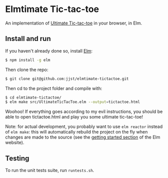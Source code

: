 # Elmtimate Tic-tac-toe
An implementation of [Ultimate Tic-tac-toe](https://mathwithbaddrawings.com/2013/06/16/ultimate-tic-tac-toe/) in your browser, in Elm.

## Install and run

If you haven't already done so, install [Elm](http://elm-lang.org/):
```bash
$ npm install -g elm
```

Then clone the repo:
```bash
$ git clone git@github.com:jjst/elmtimate-tictactoe.git
```

Then cd to the project folder and compile with:
```bash
$ cd elmtimate-tictactoe/
$ elm make src/UltimateTicTacToe.elm --output=tictactoe.html
```

Woohoo! If everything goes according to my evil instructions, you should be able to open tictactoe.html and play you some ultimate tic-tac-toe!

Note: for actual development, you probably want to use `elm reactor` instead of `elm make`: this will automatically rebuild the project on the fly when changes are made to the source (see the [getting started section](http://elm-lang.org/get-started) of the Elm website).

## Testing

To run the unit tests suite, run `runtests.sh`.
